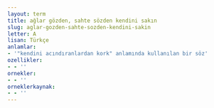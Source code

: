```yaml
---
layout: term
title: ağlar gözden, sahte sözden kendini sakın
slug: aglar-gozden-sahte-sozden-kendini-sakin
letter: A
lisan: Türkçe
anlamlar:
- '"kendini acındıranlardan kork" anlamında kullanılan bir söz'
ozellikler:
- - ''
ornekler:
- - ''
orneklerkaynak:
- - ''
---
```

